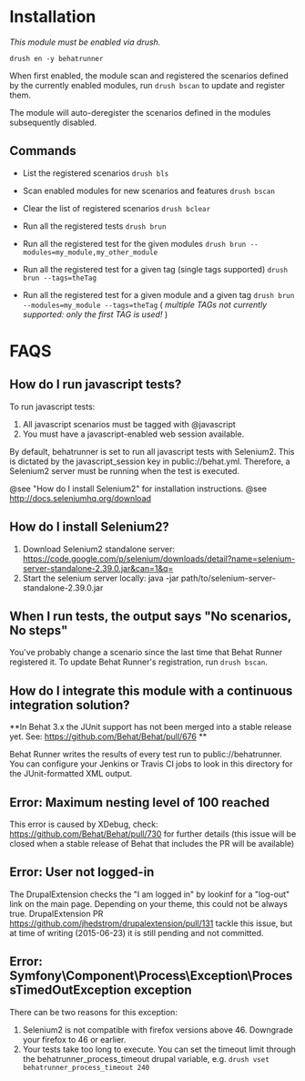 Installation
================================================================================

*This module must be enabled via drush.*

`drush en -y behatrunner`

When first enabled, the module scan and registered the scenarios defined by the
currently enabled modules, run `drush bscan` to update and register them.

The module will auto-deregister the scenarios defined in the modules subsequently
disabled.

Commands
--------------------------------------------------------------------------------

- List the registered scenarios
  `drush bls`

- Scan enabled modules for new scenarios and features
  `drush bscan`

- Clear the list of registered scenarios
  `drush bclear`

- Run all the registered tests
  `drush brun`

- Run all the registered test for the given modules
  `drush brun --modules=my_module,my_other_module`
  
- Run all the registered test for a given tag (single tags supported)
  `drush brun --tags=theTag`

      
- Run all the registered test for a given module and a given tag
  `drush brun --modules=my_module --tags=theTag`  ( *multiple TAGs not currently supported: only the first TAG is used!* )


FAQS
================================================================================

How do I run javascript tests?
--------------------------------------------------------------------------------

To run javascript tests:

1. All javascript scenarios must be tagged with @javascript
2. You must have a javascript-enabled web session available.

By default, behatrunner is set to run all javascript tests with
Selenium2. This is dictated by the javascript_session key in public://behat.yml.
Therefore, a Selenium2 server must be running when the test is executed.

@see "How do I install Selenium2" for installation instructions.
@see http://docs.seleniumhq.org/download

How do I install Selenium2?
--------------------------------------------------------------------------------

1. Download Selenium2 standalone server:
   https://code.google.com/p/selenium/downloads/detail?name=selenium-server-standalone-2.39.0.jar&can=1&q=
2. Start the selenium server locally:
   java -jar path/to/selenium-server-standalone-2.39.0.jar

When I run tests, the output says "No scenarios, No steps"
--------------------------------------------------------------------------------

You've probably change a scenario since the last time that Behat Runner
registered it. To update Behat Runner's registration, run `drush bscan`.

How do I integrate this module with a continuous integration solution?
--------------------------------------------------------------------------------

**In Behat 3.x the JUnit support has not been merged into a stable release yet.
See: https://github.com/Behat/Behat/pull/676 **

Behat Runner writes the results of every test run to public://behatrunner. You
can configure your Jenkins or Travis CI jobs to look in this directory for the
JUnit-formatted XML output.

Error: Maximum nesting level of 100 reached
--------------------------------------------------------------------------------
This error is caused by XDebug, check: https://github.com/Behat/Behat/pull/730
for further details (this issue will be closed when a stable release of Behat
that includes the PR will be available)

Error: User not logged-in
--------------------------------------------------------------------------------
The DrupalExtension checks the "I am logged in" by lookinf for a "log-out" link
on the main page. Depending on your theme, this could not be always true.
DrupalExtension PR https://github.com/jhedstrom/drupalextension/pull/131 tackle
this issue, but at time of writing (2015-06-23) it is still pending and not
committed.

Error: Symfony\Component\Process\Exception\ProcessTimedOutException exception
--------------------------------------------------------------------------------
There can be two reasons for this exception: 

1. Selenium2 is not compatible with firefox versions above 46. Downgrade your 
   firefox to 46 or earlier. 
2. Your tests take too long to execute. You can set the timeout limit through 
   the behatrunner_process_timeout drupal variable, e.g. 
   `drush vset behatrunner_process_timeout 240` 
